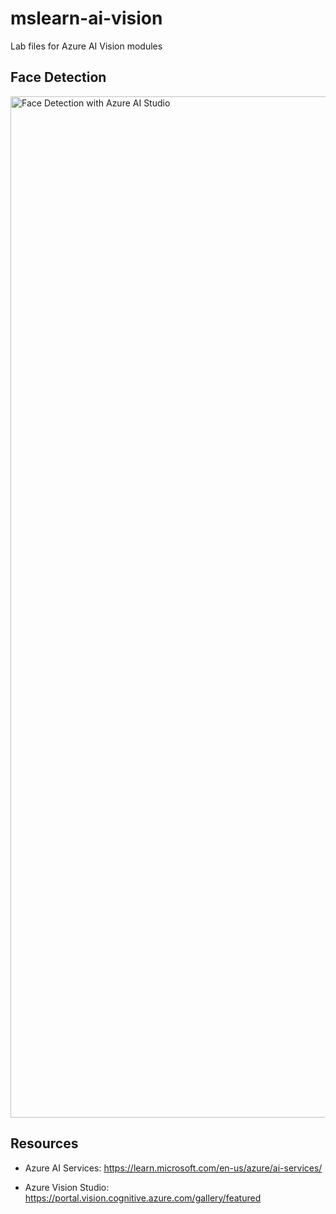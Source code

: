# mslearn-ai-vision
Lab files for Azure AI Vision modules


## Face Detection

<img width="1634" alt="Face Detection with Azure AI Studio" src="https://github.com/user-attachments/assets/8c83ec80-77ac-400c-ac04-eea5f54d2800">


## Resources

- Azure AI Services: https://learn.microsoft.com/en-us/azure/ai-services/

- Azure Vision Studio: https://portal.vision.cognitive.azure.com/gallery/featured

